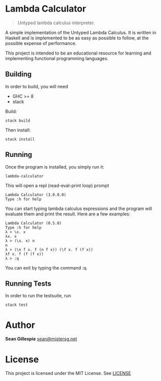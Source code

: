 # Lambda Calculator
> Untyped lambda calculus interpreter.

A simple implementation of the Untyped Lambda Calculus. It is written in Haskell and is
implemented to be as easy as possible to follow, at the possible expense of performance.

This project is intended to be an educational resource for learning and 
implementing functional programming languages.

## Building
In order to build, you will need

 * GHC >= 8
 * stack

Build:

    stack build
    
Then install:

    stack install
    
## Running
Once the program is installed, you simply run it:

    lambda-calculator
    
This will open a repl (read-eval-print loop) prompt

    Lambda Calculator (3.0.0.0)
    Type :h for help

You can start typing lambda calculus expressions and the program will evaluate them
and print the result. Here are a few examples:

    Lambda Calculator (0.5.0)
    Type :h for help
    λ > \x. x
    λx. x
    λ > (\x. x) n
    n
    λ > (\n f x. f (n f x)) (\f x. f (f x))
    λf x. f (f (f x))
    λ > :q
    
You can exit by typing the command :q.

## Running Tests
In order to run the testsuite, run

    stack test
    
# Author
**Sean Gillespie** [sean@mistersg.net](mailto:sean@mistersg.net)

# License
This project is licensed under the MIT License. See [LICENSE](LICENSE)
